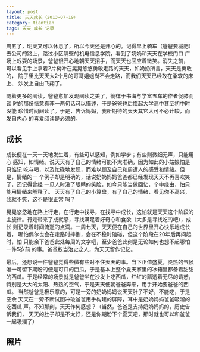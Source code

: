 ```yaml
---
layout: post
title: 天天成长（2013-07-19）
category: tiantian
tags: 天天 成长 记录
---
```


周五了，明天又可以休息了，所以今天还是开心的。记得早上骑车（爸爸要减肥）
去公司的路上，路过小区隔壁的机电信息学院，看到了奶奶和天天在学校门口
广场上戏耍的场景，爸爸很开心地朝天天招手，而天天也回应着微笑。消失之前，
可以看见手上拿着2片树叶在晃晃悠悠勇敢走路的天天，如奶奶所言，天天是勇敢的，
院子里比天天大2个月的哥哥姐姐尚不会走路，而我们天天已经敢在柔软的床上、
沙发上自由飞翔了。

随着更多的阅读，爸爸愈加发现阅读之美了，徜徉于书海与学富五车的作者促膝而谈
时的那份惬意真非一两句话可以描述，于是爸爸也后悔起大学高中甚至初中时没能
珍惜时间阅读了。于是，告诉妈妈，我所期待的天天其它大可不必计较，而发自内心
的喜爱阅读是必须的。

## 成长

成长便在一天一天地发生着，有些可以感知，例如学步；有些则微细无声，只能用心
感知，如情绪。说天天有了自己的情绪可能不太准确，因为如此的小姑娘怕是只惦记
吃与喝，以及忙碌地发现，而难以顾及自己和周遭人的感受和情绪。但是，情绪的一
个例子却是明确的，话说奶奶妈妈爸爸都已经发现天天不再喜欢笑了，还记得曾经
一见人时没了眼睛的笑脸，如今只能当做回忆，个中缘由，怕只能用情绪来解释了。
天天有了自己的小算盘，有了自己的情绪，看见你不高兴，我就不笑，这不是很正常
吗？

晃晃悠悠地在路上行走，在行走中找寻，在找寻中成长，这怕就是天天这个阶段的
主旋律。行走带来了成就感，寻找满足着好奇心和食欲（大多是寻找吃的吧），成长
则记录着时间流逝的点滴。一周七天，天天便在自己的世界里开心快乐地成长着，
哪怕偶尔也会在走路时摔倒，会在不稳时磕碰，但这个阶段在20年后再问起时，怕
只能余下爸爸此处每周的文字吧，至少爸爸此刻是无论如何也想不起哪怕一件5岁前
的事。爸爸权当治史之人，为天天留作记忆。

最后，还想说一件爸爸觉得些微有些对不住天天的事。当下正值盛夏，炎热的气候
唯一可留下期盼的便是可口的西瓜，于是基本上整个夏天家里的冰箱里都备着甜甜
的西瓜。于是经常的场景就是爸爸坐在沙发上吃西瓜，红红的瓤透着无尽的诱惑，
特别是大大的太阳、热热的空气，于是天天便朝爸爸奔来，用手开始要爸爸的西瓜。
当然爸爸是极乐意的，可是一旁的奶奶妈妈说天天肚子不好，不能吃，于是空余
天天在一旁不断试图冲破爸爸用手构建的屏障，耳中是奶奶妈妈爸爸吸溜的吃西瓜
声。不知那刻，天天作何感想？（当然，爸爸是支持奶奶妈妈的，历史告诉我们，
天天的肚子却是不太好，还是你期盼下个夏天吧，那时就也可以和爸爸一起吸溜了）

## 照片
